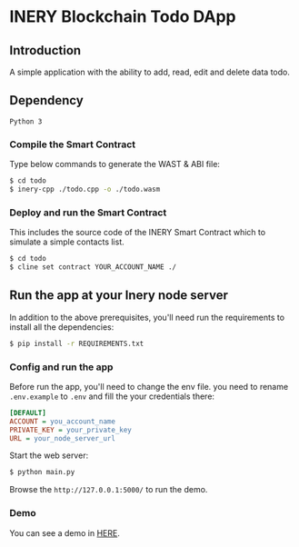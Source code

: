 # INERY Blockchain Todo DApp

## Introduction

A simple application with the ability to add, read, edit and delete data todo.

## Dependency
```
Python 3
```


### Compile the Smart Contract

Type below commands to generate the WAST & ABI file:

```bash
$ cd todo
$ inery-cpp ./todo.cpp -o ./todo.wasm
```

### Deploy and run the Smart Contract

This includes the source code of the INERY Smart Contract which to simulate a simple contacts list.

```bash
$ cd todo
$ cline set contract YOUR_ACCOUNT_NAME ./
```

## Run the app at your Inery node server

In addition to the above prerequisites, you'll need run the requirements to install all the dependencies:

```bash
$ pip install -r REQUIREMENTS.txt
```

### Config and run the app

Before run the app, you'll need to change the env file. you need to rename `.env.example` to `.env` and fill the your credentials there:

```ini
[DEFAULT]
ACCOUNT = you_account_name
PRIVATE_KEY = your_private_key
URL = your_node_server_url
```

Start the web server:

```bash
$ python main.py
```

Browse the `http://127.0.0.1:5000/` to run the demo.


### Demo
You can see a demo in [HERE](TBA).